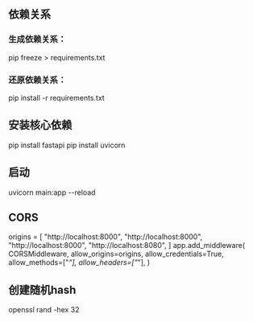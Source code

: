 ## 依赖关系
### 生成依赖关系：
pip freeze > requirements.txt
### 还原依赖关系：
pip install -r requirements.txt
## 安装核心依赖
pip install fastapi
pip install uvicorn
## 启动
uvicorn main:app --reload
## CORS
origins = [
    "http://localhost:8000",
    "http://localhost:8000",
    "http://localhost:8000",
    "http://localhost:8080",
]
app.add_middleware(
    CORSMiddleware,
    allow_origins=origins,
    allow_credentials=True,
    allow_methods=["*"],
    allow_headers=["*"],
)
## 创建随机hash
openssl rand -hex 32
